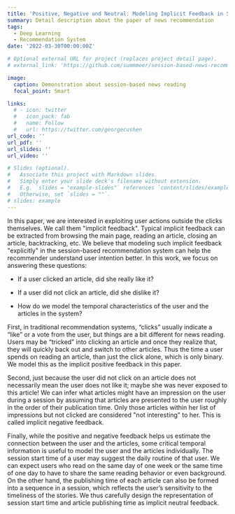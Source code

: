 ```yaml
---
title: 'Positive, Negative and Neutral: Modeling Implicit Feedback in Session-based News Recommendation'
summary: Detail description about the paper of news recommendation
tags:
  - Deep Learning
  - Recommendation System
date: '2022-03-30T00:00:00Z'

# Optional external URL for project (replaces project detail page).
# external_link: 'https://github.com/summmeer/session-based-news-recommendation'

image:
  caption: Demonstration about session-based news reading
  focal_point: Smart

links:
  # - icon: twitter
  #   icon_pack: fab
  #   name: Follow
  #   url: https://twitter.com/georgecushen
url_code: ''
url_pdf: ''
url_slides: ''
url_video: ''

# Slides (optional).
#   Associate this project with Markdown slides.
#   Simply enter your slide deck's filename without extension.
#   E.g. `slides = "example-slides"` references `content/slides/example-slides.md`.
#   Otherwise, set `slides = ""`.
# slides: example
---
```


In this paper, we are interested in exploiting user actions outside the clicks themselves. We call them "implicit feedback". Typical implicit feedback can be extracted from browsing the main page, reading an article, closing an article, backtracking, etc. We believe that modeling such implicit feedback "explicitly" in the session-based recommendation system can help the recommender understand user intention better. In this work, we focus on answering these questions:

- If a user clicked an article, did she really like it?

- If a user did not click an article, did she dislike it?

- How do we model the temporal characteristics of the user and the articles in the system?

First, in traditional recommendation systems, “clicks” usually indicate a “like” or a vote from the user, but things are a bit different for news reading. Users may be “tricked” into clicking an article and once they realize that, they will quickly back out and switch to other articles. Thus the time a user spends on reading an article, than just the click alone, which is only binary. We model this as the implicit positive feedback in this paper.

Second, just because the user did not click on an article does not necessarily mean the user does not like it; maybe she was never exposed to this article! We can infer what articles might have an impression on the user during a session by assuming that articles are presented to the user roughly in the order of their publication time. Only those articles within her list of impressions but not clicked are considered "not interesting" to her. This is called implicit negative feedback.

Finally, while the positive and negative feedback helps us estimate the connection between the user and the articles, some critical temporal information is useful to model the user and the articles individually. The session start time of a user may suggest the daily routine of that user. We can expect users who read on the same day of one week or the same time of one day to have to share the same reading behavior or even background. On the other hand, the publishing time of each article can also be formed into a sequence in a session, which reflects the user’s sensitivity to the timeliness of the stories. We thus carefully design the representation of session start time and article publishing time as implicit neutral feedback.
